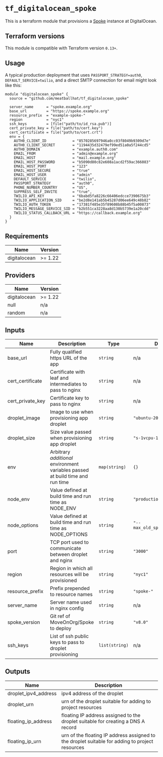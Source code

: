 # `tf_digitalocean_spoke`
<!-- WARNING: this file is generated -->

This is a terraform module that provisions a
[Spoke](https://github.com/MoveOnOrg/Spoke) instance at DigitalOcean.

## Terraform versions

This module is compatible with Terraform version `0.13+`.

## Usage

A typical production deployment that uses `PASSPORT_STRATEGY=auth0`,
`DEFAULT_SERVICE=twilio`, and a direct SMTP connection for email might look
like this:

```hcl
module "digitalocean_spoke" {
  source = "github.com/meatballhat/tf_digitalocean_spoke"

  server_name      = "spoke.example.org"
  base_url         = "https://spoke.example.org"
  resource_prefix  = "example-spoke-"
  region           = "nyc1"
  ssh_keys         = [file("path/to/id_rsa.pub")]
  cert_private_key = file("path/to/cert.key")
  cert_certificate = file("path/to/cert.crt")
  env = {
    AUTH0_CLIENT_ID            = "8570285697946a0cc03f8049b9309d7e"
    AUTH0_CLIENT_SECRET        = "1194435d32479ef99ed51a0a5f244cd5"
    AUTH0_DOMAIN               = "example.auth0.com"
    EMAIL_FROM                 = "admin@example.org"
    EMAIL_HOST                 = "mail.example.org"
    EMAIL_HOST_PASSWORD        = "b5090d80c82e608a1acd2f59ac366083"
    EMAIL_HOST_PORT            = "123"
    EMAIL_HOST_SECURE          = "true"
    EMAIL_HOST_USER            = "admin"
    DEFAULT_SERVICE            = "twilio",
    PASSPORT_STRATEGY          = "auth0",
    PHONE_NUMBER_COUNTRY       = "US",
    SUPPRESS_SELF_INVITE       = "true",
    TWILIO_API_KEY             = "6babd5fa8226c66406edcce7390675b3"
    TWILIO_APPLICATION_SID     = "be2d8e141ab5b45287d06ee649c48b82"
    TWILIO_AUTH_TOKEN          = "17381f485e35f89608b88b45f5a00873"
    TWILIO_MESSAGE_SERVICE_SID = "b2b551ca3228aa8d130b5739e1a20cdd"
    TWILIO_STATUS_CALLBACK_URL = "https://callback.example.org"
  }
}
```

## Requirements

| Name | Version |
|------|---------|
| digitalocean | >= 1.22 |

## Providers

| Name | Version |
|------|---------|
| digitalocean | >= 1.22 |
| null | n/a |
| random | n/a |

## Inputs

| Name | Description | Type | Default | Required |
|------|-------------|------|---------|:--------:|
| base\_url | Fully qualified https URL of the app | `string` | n/a | yes |
| cert\_certificate | Certificate with leaf and intermediates to pass to nginx | `string` | n/a | yes |
| cert\_private\_key | Certificate key to pass to nginx | `string` | n/a | yes |
| droplet\_image | Image to use when provisioning app droplet | `string` | `"ubuntu-20-04-x64"` | no |
| droplet\_size | Size value passed when provisioning app droplet | `string` | `"s-1vcpu-1gb"` | no |
| env | Arbitrary *additional* environment variables passed at build time and run time | `map(string)` | `{}` | no |
| node\_env | Value defined at build time and run time as NODE\_ENV | `string` | `"production"` | no |
| node\_options | Value defined at build time and run time as NODE\_OPTIONS | `string` | `"--max_old_space_size=8192"` | no |
| port | TCP port used to communicate between droplet and nginx | `string` | `"3000"` | no |
| region | Region in which all resources will be provisioned | `string` | `"nyc1"` | no |
| resource\_prefix | Prefix prepended to resource names | `string` | `"spoke-"` | no |
| server\_name | Server name used in nginx config | `string` | n/a | yes |
| spoke\_version | Git ref of MoveOnOrg/Spoke to deploy | `string` | `"v8.0"` | no |
| ssh\_keys | List of ssh public keys to pass to droplet provisioning | `list(string)` | n/a | yes |

## Outputs

| Name | Description |
|------|-------------|
| droplet\_ipv4\_address | ipv4 address of the droplet |
| droplet\_urn | urn of the droplet suitable for adding to project resources |
| floating\_ip\_address | floating IP address assigned to the droplet suitable for creating a DNS A record |
| floating\_ip\_urn | urn of the floating IP address assigned to the droplet suitable for adding to project resources |

